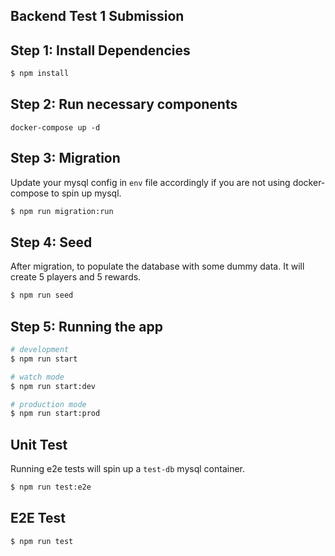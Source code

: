 ## Backend Test 1 Submission

## Step 1: Install Dependencies

```bash
$ npm install
```

## Step 2: Run necessary components

```
docker-compose up -d
```

## Step 3: Migration 

Update your mysql config in `env` file accordingly if you are not using docker-compose to spin up mysql.

```bash
$ npm run migration:run
```

## Step 4: Seed

After migration, to populate the database with some dummy data. It will create 5 players and 5 rewards.

```bash
$ npm run seed
```

## Step 5: Running the app

```bash
# development
$ npm run start

# watch mode
$ npm run start:dev

# production mode
$ npm run start:prod
```

## Unit Test

Running e2e tests will spin up a `test-db` mysql container.

```bash
$ npm run test:e2e
```

## E2E Test

```bash
$ npm run test
```